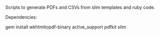 Scripts to generate PDFs and CSVs from slim templates and ruby code.

Dependencies:

gem install wkhtmltopdf-binary active_support pdfkit slim
